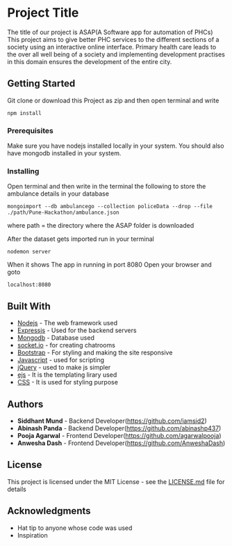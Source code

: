 # Project Title

The title of our project is ASAP(A Software app for automation of PHCs)
This project aims to give better PHC services to the different sections of a society using an interactive online interface.
Primary health care leads to the over all well being of a society and implementing development practises in this domain ensures the development of the entire city.

## Getting Started

Git clone or download this Project as zip and then open terminal and write 

```
npm install
```

### Prerequisites

Make sure you have nodejs installed locally in your system.
You should also have mongodb installed in your system.

### Installing

Open terminal and then write in the terminal the following to store the ambulance details in your database

```
mongoimport --db ambulancego --collection policeData --drop --file ./path/Pune-Hackathon/ambulance.json
```
where path = the directory where the ASAP folder is downloaded

After the dataset gets imported run in your terminal

```
nodemon server
```

When it shows The app in running in port 8080
Open your browser and goto

```
localhost:8080
```


## Built With

* [Nodejs](https://nodejs.org/en/docs/) - The web framework used
* [Expressjs](https://expressjs.com/en/api.html) - Used for the backend servers
* [Mongodb](https://docs.mongodb.com/) - Database used
* [socket.io](https://socket.io/docs/) - for creating chatrooms
* [Bootstrap](https://getbootstrap.com/docs/4.1/getting-started/introduction/) - For styling and making the site responsive
* [Javascript](https://devdocs.io/javascript/) - used for scripting
* [jQuery](https://api.jquery.com/) - used to make js simpler
* [ejs](http://ejs.co/) - It is the templating lirary used
* [CSS](https://developer.mozilla.org/en-US/docs/Learn/CSS/Introduction_to_CSS) - It is used for styling purpose



## Authors

* **Siddhant Mund** - Backend Developer(https://github.com/iamsid2)
* **Abinash Panda** - Backend Developer(https://github.com/abinashp437)
* **Pooja Agarwal** - Frontend Developer(https://github.com/agarwalpooja)
* **Anwesha Dash** - Frontend Developer(https://github.com/AnweshaDash)

## License

This project is licensed under the MIT License - see the [LICENSE.md](LICENSE.md) file for details

## Acknowledgments

* Hat tip to anyone whose code was used
* Inspiration

